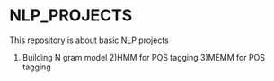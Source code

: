 # NLP_PROJECTS
This repository is about basic NLP projects
1) Building N gram model
2)HMM for POS tagging
3)MEMM for POS tagging
